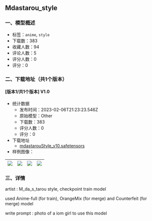 ## Mdastarou_style
### 一、模型概述

- 标签：`anime`, `style`
- 下载数：383
- 收藏人数：94
- 评论人数：5
- 评分人数：0
- 评分：0

### 二、下载地址（共1个版本）

#### [版本1/共1个版本] V1.0

- 统计数据
  - 发布时间：2023-02-06T21:23:23.546Z
  - 原始模型：Other
  - 下载数：383
  - 评分人数：0
  - 评分：0
- 下载地址
  - [mdastarouStyle_v10.safetensors](https://civitai.com/api/download/models/7620)
- 样例图像：

| <img src="https://image.civitai.com/xG1nkqKTMzGDvpLrqFT7WA/4546c24b-e28b-485c-aa83-90f0b046c400/width=450/71497.jpeg" /> | <img src="https://image.civitai.com/xG1nkqKTMzGDvpLrqFT7WA/5fbdd7f4-5ae5-4bee-65e3-0b922c8dd700/width=450/71496.jpeg" /> | <img src="https://image.civitai.com/xG1nkqKTMzGDvpLrqFT7WA/1ec6bc0d-794a-48e1-8018-a58c24027400/width=450/71495.jpeg" /> | <img src="https://image.civitai.com/xG1nkqKTMzGDvpLrqFT7WA/5da7a730-6b37-4a78-ce96-c38162b11e00/width=450/71494.jpeg" /> |
| ---- | ---- | ---- | ---- |


### 三、详情
<p>artist : M_da_s_tarou style, checkpoint train model</p><p>used Anime-full (for train), OrangeMix (for merge) and Counterfeit (for merge) model</p><p></p><p>write prompt : photo of a iom girl to use this model</p><p></p><p></p>